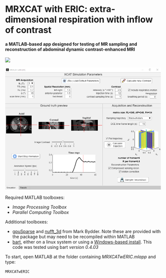 # MRXCAT with ERIC: extra-dimensional respiration with inflow of contrast

#### a MATLAB-based app designed for testing of MR sampling and reconstruction of abdominal dynamic contrast-enhanced MRI

<img src="/utilities/icons/PancreasSim.gif?raw=true" width="700px">

![Main screen](utilities/icons/mainScreen.png)

Required MATLAB toolboxes:
* *Image Processing Toolbox*
* *Parallel Computing Toolbox*

Additional toolboxes:
* [gpuSparse](https://github.com/marcsous/gpuSparse) and [nufft_3d](https://github.com/marcsous/nufft_3d) from Mark Bydder. Note these are provided with the package but may need to be recompiled within MATLAB
* [bart](https://github.com/mrirecon/bart), either on a linux system or using a [Windows-based install](https://bart-doc.readthedocs.io/en/latest/install.html). This code was tested using bart *version 0.4.03*

To start, open MATLAB at the folder containing *MRXCATwERIC.mlapp* and type:
```
MRXCATwERIC
```
